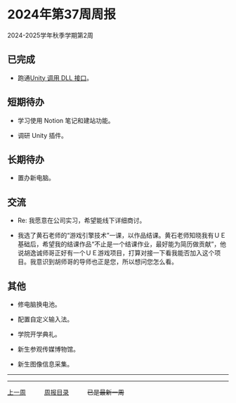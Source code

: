 # 2024年第37周周报

2024-2025学年秋季学期第2周

## 已完成

- 跑通[Unity 调用 DLL 接口](https://zhuanlan.zhihu.com/p/30746354)。

## 短期待办

- 学习使用 Notion 笔记和建站功能。

- 调研 Unity 插件。

## 长期待办

- 置办新电脑。

## 交流

- Re: 我愿意在公司实习，希望能线下详细商讨。

- 我选了黄石老师的“游戏引擎技术”一课，以作品结课。黄石老师知晓我有ＵＥ基础后，希望我的结课作品“不止是一个结课作业，最好能为简历做贡献”，他说胡逸诚师哥正好有一个ＵＥ游戏项目，打算对接一下看我能否加入这个项目。我意识到胡师哥的导师也正是您，所以想问您怎么看。

## 其他

- 修电脑换电池。

- 配置自定义输入法。

- 学院开学典礼。

- 新生参观传媒博物馆。

- 新生图像信息采集。

---
---

[上一周](./202436.md)　　　[周报目录](./cjupau.md)　　　~~已是最新一周~~
